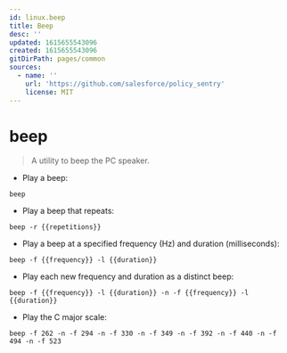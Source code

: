 ```yaml
---
id: linux.beep
title: Beep
desc: ''
updated: 1615655543096
created: 1615655543096
gitDirPath: pages/common
sources:
  - name: ''
    url: 'https://github.com/salesforce/policy_sentry'
    license: MIT
---
```

# beep

> A utility to beep the PC speaker.

- Play a beep:

`beep`

- Play a beep that repeats:

`beep -r {{repetitions}}`

- Play a beep at a specified frequency (Hz) and duration (milliseconds):

`beep -f {{frequency}} -l {{duration}}`

- Play each new frequency and duration as a distinct beep:

`beep -f {{frequency}} -l {{duration}} -n -f {{frequency}} -l {{duration}}`

- Play the C major scale:

`beep -f 262 -n -f 294 -n -f 330 -n -f 349 -n -f 392 -n -f 440 -n -f 494 -n -f 523`

